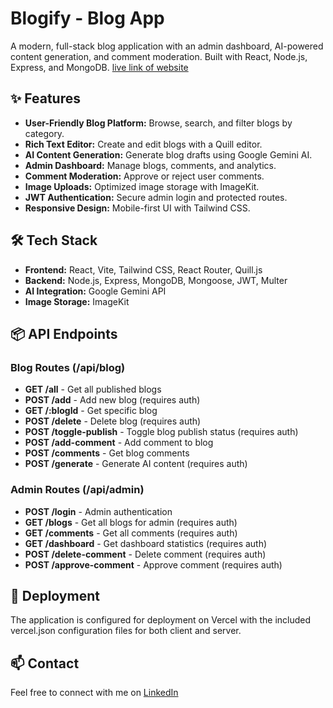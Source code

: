# Blogify - Blog App

A modern, full-stack blog application with an admin dashboard, AI-powered content generation, and comment moderation. Built with React, Node.js, Express, and MongoDB.
[live link of website](https://blog-website-frontend-sigma.vercel.app/)

## ✨ Features

- **User-Friendly Blog Platform:** Browse, search, and filter blogs by category.
- **Rich Text Editor:** Create and edit blogs with a Quill editor.
- **AI Content Generation:** Generate blog drafts using Google Gemini AI.
- **Admin Dashboard:** Manage blogs, comments, and analytics.
- **Comment Moderation:** Approve or reject user comments.
- **Image Uploads:** Optimized image storage with ImageKit.
- **JWT Authentication:** Secure admin login and protected routes.
- **Responsive Design:** Mobile-first UI with Tailwind CSS.

## 🛠️ Tech Stack

- **Frontend:** React, Vite, Tailwind CSS, React Router, Quill.js
- **Backend:** Node.js, Express, MongoDB, Mongoose, JWT, Multer
- **AI Integration:** Google Gemini API
- **Image Storage:** ImageKit

## 📦 API Endpoints

### Blog Routes (/api/blog)

- **GET /all** - Get all published blogs
- **POST /add** - Add new blog (requires auth)
- **GET /:blogId** - Get specific blog
- **POST /delete** - Delete blog (requires auth)
- **POST /toggle-publish** - Toggle blog publish status (requires auth)
- **POST /add-comment** - Add comment to blog
- **POST /comments** - Get blog comments
- **POST /generate** - Generate AI content (requires auth)

### Admin Routes (/api/admin)

- **POST /login** - Admin authentication
- **GET /blogs** - Get all blogs for admin (requires auth)
- **GET /comments** - Get all comments (requires auth)
- **GET /dashboard** - Get dashboard statistics (requires auth)
- **POST /delete-comment** - Delete comment (requires auth)
- **POST /approve-comment** - Approve comment (requires auth)

## 🚀 Deployment

The application is configured for deployment on Vercel with the included vercel.json configuration files for both client and server.

## 📫 Contact

Feel free to connect with me on [LinkedIn](https://www.linkedin.com/in/vatshal-negi-916a0a229/)
